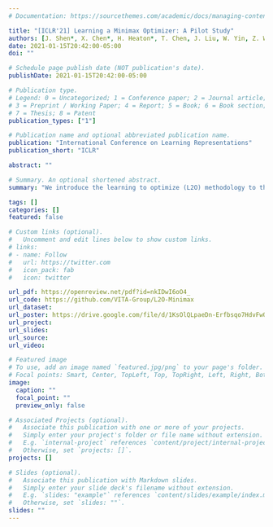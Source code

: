 ```yaml
---
# Documentation: https://sourcethemes.com/academic/docs/managing-content/

title: "[ICLR'21] Learning a Minimax Optimizer: A Pilot Study"
authors: [J. Shen*, X. Chen*, H. Heaton*, T. Chen, J. Liu, W. Yin, Z. Wang]
date: 2021-01-15T20:42:00-05:00
doi: ""

# Schedule page publish date (NOT publication's date).
publishDate: 2021-01-15T20:42:00-05:00

# Publication type.
# Legend: 0 = Uncategorized; 1 = Conference paper; 2 = Journal article;
# 3 = Preprint / Working Paper; 4 = Report; 5 = Book; 6 = Book section;
# 7 = Thesis; 8 = Patent
publication_types: ["1"]

# Publication name and optional abbreviated publication name.
publication: "International Conference on Learning Representations"
publication_short: "ICLR"

abstract: ""

# Summary. An optional shortened abstract.
summary: "We introduce the learning to optimize (L2O) methodology to the minimax problems for the first time, and addresses its accompanying unique challenges. We present Twin L2O, the first dedicated minimax L2O framework consisting of two LSTMs for updating min and max variables, respectively. We then discuss a crucial concern of Twin-L2O, i.e., its inevitably limited generalizability to unseen optimizees, and present two complementary strategies."

tags: []
categories: []
featured: false

# Custom links (optional).
#   Uncomment and edit lines below to show custom links.
# links:
# - name: Follow
#   url: https://twitter.com
#   icon_pack: fab
#   icon: twitter

url_pdf: https://openreview.net/pdf?id=nkIDwI6oO4_
url_code: https://github.com/VITA-Group/L2O-Minimax
url_dataset:
url_poster: https://drive.google.com/file/d/1KsOlQLpaeDn-Erfbsqo7HdvFwQPTqM6D/view?usp=sharing
url_project:
url_slides:
url_source:
url_video:

# Featured image
# To use, add an image named `featured.jpg/png` to your page's folder. 
# Focal points: Smart, Center, TopLeft, Top, TopRight, Left, Right, BottomLeft, Bottom, BottomRight.
image:
  caption: ""
  focal_point: ""
  preview_only: false

# Associated Projects (optional).
#   Associate this publication with one or more of your projects.
#   Simply enter your project's folder or file name without extension.
#   E.g. `internal-project` references `content/project/internal-project/index.md`.
#   Otherwise, set `projects: []`.
projects: []

# Slides (optional).
#   Associate this publication with Markdown slides.
#   Simply enter your slide deck's filename without extension.
#   E.g. `slides: "example"` references `content/slides/example/index.md`.
#   Otherwise, set `slides: ""`.
slides: ""
---
```

